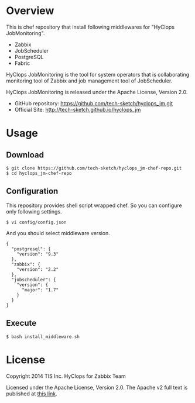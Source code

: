 # Overview
This is chef repository that install following middlewares for "HyClops JobMonitoring".

* Zabbix
* JobScheduler
* PostgreSQL
* Fabric

HyClops JobMonitoring is the tool for system operators that is collaborating monitoring tool of Zabbix and job management tool of JobScheduler. 

HyClops JobMonitoring is released under the Apache License, Version 2.0.

* GitHub repository: https://github.com/tech-sketch/hyclops_jm.git
* Official Site: http://tech-sketch.github.io/hyclops_jm

# Usage

## Download

```
$ git clone https://github.com/tech-sketch/hyclops_jm-chef-repo.git
$ cd hyclops_jm-chef-repo
```

## Configuration

This repository provides shell script wrapped chef. So you can configure only following settings.

```
$ vi config/config.json
```

And you should select middleware version.

```
{
  "postgresql": {
    "version": "9.3"
  },
  "zabbix": {
    "version": "2.2"
  },
  "jobscheduler": {
    "version": {
      "major": "1.7"
    }
  }
}
```

## Execute

```
$ bash install_middleware.sh
```

# License

Copyright 2014 TIS Inc. HyClops for Zabbix Team

Licensed under the Apache License, Version 2.0. The Apache v2 full text is published at [this link](http://www.apache.org/licenses/LICENSE-2.0).
